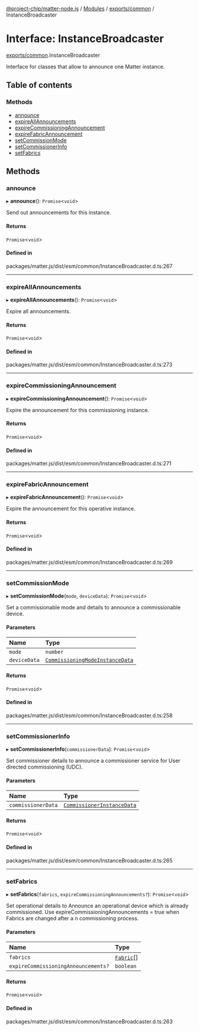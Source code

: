[@project-chip/matter-node.js](../README.md) / [Modules](../modules.md) / [exports/common](../modules/exports_common.md) / InstanceBroadcaster

# Interface: InstanceBroadcaster

[exports/common](../modules/exports_common.md).InstanceBroadcaster

Interface for classes that allow to announce one Matter instance.

## Table of contents

### Methods

- [announce](exports_common.InstanceBroadcaster.md#announce)
- [expireAllAnnouncements](exports_common.InstanceBroadcaster.md#expireallannouncements)
- [expireCommissioningAnnouncement](exports_common.InstanceBroadcaster.md#expirecommissioningannouncement)
- [expireFabricAnnouncement](exports_common.InstanceBroadcaster.md#expirefabricannouncement)
- [setCommissionMode](exports_common.InstanceBroadcaster.md#setcommissionmode)
- [setCommissionerInfo](exports_common.InstanceBroadcaster.md#setcommissionerinfo)
- [setFabrics](exports_common.InstanceBroadcaster.md#setfabrics)

## Methods

### announce

▸ **announce**(): `Promise`\<`void`\>

Send out announcements for this instance.

#### Returns

`Promise`\<`void`\>

#### Defined in

packages/matter.js/dist/esm/common/InstanceBroadcaster.d.ts:267

___

### expireAllAnnouncements

▸ **expireAllAnnouncements**(): `Promise`\<`void`\>

Expire all announcements.

#### Returns

`Promise`\<`void`\>

#### Defined in

packages/matter.js/dist/esm/common/InstanceBroadcaster.d.ts:273

___

### expireCommissioningAnnouncement

▸ **expireCommissioningAnnouncement**(): `Promise`\<`void`\>

Expire the announcement for this commissioning instance.

#### Returns

`Promise`\<`void`\>

#### Defined in

packages/matter.js/dist/esm/common/InstanceBroadcaster.d.ts:271

___

### expireFabricAnnouncement

▸ **expireFabricAnnouncement**(): `Promise`\<`void`\>

Expire the announcement for this operative instance.

#### Returns

`Promise`\<`void`\>

#### Defined in

packages/matter.js/dist/esm/common/InstanceBroadcaster.d.ts:269

___

### setCommissionMode

▸ **setCommissionMode**(`mode`, `deviceData`): `Promise`\<`void`\>

Set a commissionable mode and details to announce a commissionable device.

#### Parameters

| Name | Type |
| :------ | :------ |
| `mode` | `number` |
| `deviceData` | [`CommissioningModeInstanceData`](../modules/exports_common.md#commissioningmodeinstancedata) |

#### Returns

`Promise`\<`void`\>

#### Defined in

packages/matter.js/dist/esm/common/InstanceBroadcaster.d.ts:258

___

### setCommissionerInfo

▸ **setCommissionerInfo**(`commissionerData`): `Promise`\<`void`\>

Set commissioner details to announce a commissioner service for User directed commissioning (UDC).

#### Parameters

| Name | Type |
| :------ | :------ |
| `commissionerData` | [`CommissionerInstanceData`](../modules/exports_common.md#commissionerinstancedata) |

#### Returns

`Promise`\<`void`\>

#### Defined in

packages/matter.js/dist/esm/common/InstanceBroadcaster.d.ts:265

___

### setFabrics

▸ **setFabrics**(`fabrics`, `expireCommissioningAnnouncements?`): `Promise`\<`void`\>

Set operational details to Announce an operational device which is already commissioned.
Use expireCommissioningAnnouncements = true when Fabrics are changed after a n commissioning process.

#### Parameters

| Name | Type |
| :------ | :------ |
| `fabrics` | [`Fabric`](../classes/exports_fabric.Fabric.md)[] |
| `expireCommissioningAnnouncements?` | `boolean` |

#### Returns

`Promise`\<`void`\>

#### Defined in

packages/matter.js/dist/esm/common/InstanceBroadcaster.d.ts:263
